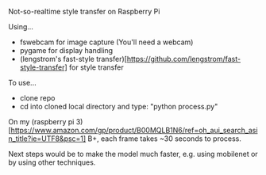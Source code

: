 Not-so-realtime style transfer on Raspberry Pi

Using...
* fswebcam for image capture (You'll need a webcam)
* pygame for display handling
* (lengstrom's fast-style transfer)[https://github.com/lengstrom/fast-style-transfer] for style transfer

To use...
* clone repo
* cd into cloned local directory and type: "python process.py"

On my (raspberry pi 3)[https://www.amazon.com/gp/product/B00MQLB1N6/ref=oh_aui_search_asin_title?ie=UTF8&psc=1] B+, each frame takes ~30 seconds to process.

Next steps would be to make the model much faster, e.g. using mobilenet or by using other techniques.
